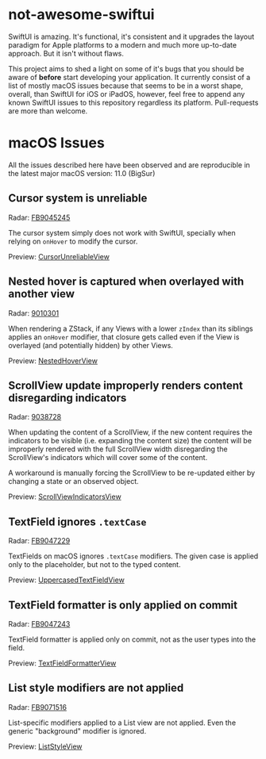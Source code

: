 not-awesome-swiftui
===

SwiftUI is amazing. It's functional, it's consistent and it upgrades the layout paradigm for Apple platforms to a modern and much more up-to-date approach. But it isn't without flaws.

This project aims to shed a light on some of it's bugs that you should be aware of **before** start developing your application. It currently consist of a list of mostly macOS issues because that seems to be in a worst shape, overall, than SwiftUI for iOS or iPadOS, however, feel free to append any known SwiftUI issues to this repository regardless its platform. Pull-requests are more than welcome.

# macOS Issues

All the issues described here have been observed and are reproducible in the latest major macOS version: 11.0 (BigSur)

## Cursor system is unreliable

Radar: [FB9045245](https://openradar.appspot.com/radar?id=5065961258352640)

The cursor system simply does not work with SwiftUI, specially when relying on `onHover` to modify the cursor.

Preview: [CursorUnreliableView](/macOS/CursorUnreliableView.swift)

## Nested hover is captured when overlayed with another view

Radar: [9010301](https://openradar.appspot.com/radar?id=4990741046624256)

When rendering a ZStack, if any Views with a lower `zIndex` than its siblings applies an `onHover` modifier, that closure gets called even if the View is overlayed (and potentially hidden) by other Views.


Preview: [NestedHoverView](/macOS/NestedHoverView.swift)

## ScrollView update improperly renders content disregarding indicators

Radar: [9038728](https://openradar.appspot.com/radar?id=5016967895318528)

When updating the content of a ScrollView, if the new content requires the indicators to be visible (i.e. expanding the content size) the content will be improperly rendered with the full ScrollView width disregarding the ScrollView's indicators which will cover some of the content.

A workaround is manually forcing the ScrollView to be re-updated either by changing a state or an observed object.

Preview: [ScrollViewIndicatorsView](/macOS/ScrollViewIndicatorsView.swift)

## TextField ignores `.textCase`

Radar: [FB9047229](https://openradar.appspot.com/radar?id=5040168704671744)

TextFields on macOS ignores `.textCase` modifiers. The given case is applied only to the placeholder, but not to the typed content.

Preview: [UppercasedTextFieldView](/macOS/UppercasedTextFieldView.swift)

## TextField formatter is only applied on commit

Radar: [FB9047243](https://openradar.appspot.com/radar?id=4964477455826944)

TextField formatter is applied only on commit, not as the user types into the field.

Preview: [TextFieldFormatterView](/macOS/TextFieldFormatterView.swift)

## List style modifiers are not applied

Radar: [FB9071516](https://openradar.appspot.com/radar?id=4980437755625472)

List-specific modifiers applied to a List view are not applied. Even the generic "background" modifier is ignored.

Preview: [ListStyleView](/macOS/ListStyleView.swift)